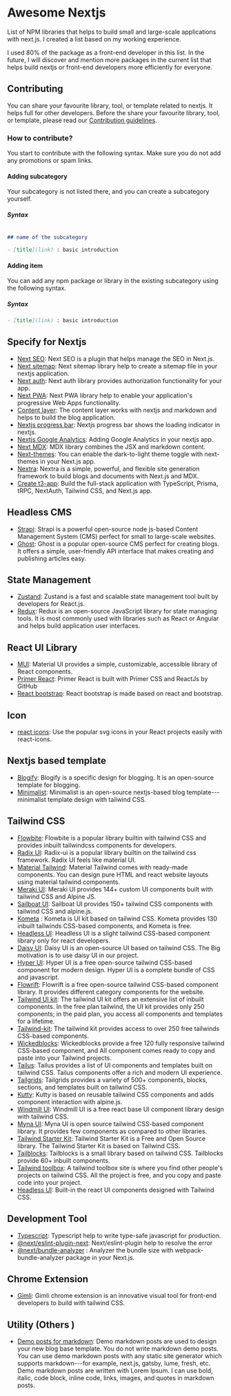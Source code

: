 # Awesome Nextjs

List of NPM libraries that helps to build small and large-scale applications with next.js. I created a list based on my working experience.

I used 80% of the package as a front-end developer in this list. In the future, I will discover and mention more packages in the current list that helps build nextjs or front-end developers more efficiently for everyone.

## Contributing

You can share your favourite library, tool, or template related to nextjs. It helps full for other developers. Before the share your favourite library, tool, or template, please read our [Contribution guidelines](https://dillinger.io/.github/CONTRIBUTING.md).

### How to contribute?

You start to contribute with the following syntax. Make sure you do not add any promotions or spam links.

#### Adding subcategory

Your subcategory is not listed there, and you can create a subcategory yourself.

##### Syntax
```markdown

## name of the subcategory

- [title](link) : basic introduction
```

#### Adding item

You can add any npm package or library in the existing subcategory using the following syntax.

##### Syntax 

```markdown
- [title](link) : basic introduction
```
## Specify for Nextjs

- [Next SEO](https://www.npmjs.com/package/next-seo): Next SEO is a plugin that helps manage the SEO in Next.js.
- [Next sitemap](https://www.npmjs.com/package/next-sitemap): Next sitemap library help to create a sitemap file in your nextjs application.
- [Next auth](https://www.npmjs.com/package/next-auth): Next auth library provides authorization functionality for your app.
- [Next PWA](https://www.npmjs.com/package/next-pwa): Next PWA library help to enable your application's progressive Web Apps functionality.
- [Content layer](https://www.npmjs.com/package/contentlayer): The content layer works with nextjs and markdown and helps to build the blog application.
- [Nextjs progress bar](https://www.npmjs.com/package/nextjs-progressbar): Nextjs progress bar shows the loading indicator in nextjs.
- [Nextjs Google Analytics](https://www.npmjs.com/package/nextjs-google-analytics): Adding Google Analytics in your nextjs app.
- [Next MDX](https://www.npmjs.com/package/@next/mdx): MDX library combines the JSX and markdown content.
- [Next-themes](https://www.npmjs.com/package/next-themes): You can enable the dark-to-light theme toggle with next-themes in your Next.js app.
- [Nextra](https://nextra.site/): Nextra is a simple, powerful, and flexible site generation framework to build blogs and documents with Next.js and MDX.
- [Create t3-app](https://create.t3.gg/): Build the full-stack application with TypeScript, Prisma, tRPC, NextAuth, Tailwind CSS, and Next.js app.

## Headless CMS


- [Strapi](https://strapi.io/): Strapi is a powerful open-source node js-based Content Management System (CMS) perfect for small to large-scale websites.
- [Ghost](https://ghost.org/): Ghost is a popular open-source CMS perfect for creating blogs. It offers a simple, user-friendly API interface that makes creating and publishing articles easy.

## State Management


- [Zustand](https://github.com/pmndrs/zustand): Zustand is a fast and scalable state management tool built by developers for React.js.
- [Redux](https://redux.js.org/): Redux is an open-source JavaScript library for state managing tools. It is most commonly used with libraries such as React or Angular and helps build application user interfaces.

## React UI Library


- [MUI](https://mui.com/): Material UI provides a simple, customizable, accessible library of React components.
- [Primer React](https://primer.style/react/): Primer React is built with Primer CSS and ReactJs by GitHub
- [React bootstrap](https://react-bootstrap.github.io/): React bootstrap is made based on react and bootstrap.

## Icon


- [react icons](https://react-icons.github.io/react-icons/): Use the popular svg icons in your React projects easily with react-icons.

## Nextjs based template


- [Blogify](https://github.com/frontendweb3/blogify): Blogify is a specific design for blogging. It is an open-source template for blogging.
- [Minimalist](https://github.com/frontendweb3/minimalist): Minimalist is an open-source nextjs-based blog template---minimalist template design with tailwind CSS.

## Tailwind CSS


- [Flowbite](https://flowbite.com/): Flowbite is a popular library builtin with tailwind CSS and provides inbuilt tailwindcss components for developers.
- [Radix UI](https://www.radix-ui.com/): Radix-ui is a popular library builtin on the tailwind css framework. Radix UI feels like material UI.
- [Material Tailwind](https://www.material-tailwind.com/): Material Tailwind comes with ready-made components. You can design pure HTML and react website layouts using material tailwind components.
- [Meraki UI](https://merakiui.com/): Meraki UI provides 144+ custom UI components built with tailwind CSS and Alpine JS.
- [Sailboat UI](https://sailboatui.com/): Sailboat UI provides 150+ tailwind CSS components with tailwind CSS and alpine.js.
- [Kometa](https://kitwind.io/products/kometa/) : Kometa is UI kit based on tailwind CSS. Kometa provides 130 inbuilt tailwinds CSS-based components, and Kometa is free.
- [Headless UI](https://headlessui.com/): Headless UI is a slight tailwind CSS-based component library only for react developers.
- [Daisy UI](https://daisyui.com/): Daisy UI is an open-source UI based on tailwind CSS. The Big motivation is to use daisy UI in our project.
- [Hyper UI](https://www.hyperui.dev/): Hyper UI is a free open-source tailwind CSS-based component for modern design. Hyper UI is a complete bundle of CSS and javascript.
- [Flowrift](https://flowrift.com/c/banner): Flowrift is a free open-source tailwind CSS-based component library. It provides different category components for the website.
- [Tailwind UI kit](https://tailwinduikit.com/): The tailwind UI kit offers an extensive list of inbuilt components. In the free plan tailwind, the UI kit provides only 250 components; in the paid plan, you access all components and templates for a lifetime.
- [Tailwind-kit](https://www.tailwind-kit.com/): The tailwind kit provides access to over 250 free tailwinds CSS-based components.
- [Wickedblocks](https://wickedblocks.dev/): Wickedblocks provide a free 120 fully responsive tailwind CSS-based component, and All component comes ready to copy and paste into your Tailwind projects.
- [Tailus](https://tailus.io/): Tailus provides a list of UI components and templates built on tailwind CSS. Tailus components offer a rich and modern UI experience.
- [Tailgrids](https://tailgrids.com/): Tailgrids provides a variety of 500+ components, blocks, sections, and templates built on tailwind CSS.
- [Kutty](https://kutty.netlify.app/): Kutty is based on reusable tailwind CSS components and adds component interaction with alpine.js.
- [Windmill UI](https://windmillui.com/): Windmill UI is a free react base UI component library design with tailwind CSS.
- [Myna UI](https://mynaui.com/): Myna UI is open source tailwind CSS-based component library. It provides few components as compared to other libraries.
- [Tailwind Starter Kit](https://www.creative-tim.com/learning-lab/tailwind-starter-kit/presentation): Tailwind Starter Kit is a Free and Open Source library. The Tailwind Starter Kit is based on Tailwind CSS.
- [Tailblocks](https://tailblocks.cc/): Tailblocks is a small library based on tailwind CSS. Tailblocks provide 60+ inbuilt components.
- [Tailwind toolbox](https://www.tailwindtoolbox.com/): A tailwind toolbox site is where you find other people's projects on tailwind CSS. All the project is free, and you copy and paste code into your project.
- [Headless UI](https://headlessui.com/): Built-in the react UI components designed with Tailwind CSS.

## Development Tool

- [Typescript](https://www.typescriptlang.org/): Typescript help to write type-safe javascript for production.
- [@next/eslint-plugin-next](https://www.npmjs.com/package/@next/eslint-plugin-next): Next/eslint-plugin help to resolve the error
- [@next/bundle-analyzer](https://www.npmjs.com/package/@next/bundle-analyzer) : Analyzer the bundle size with webpack-bundle-analyzer package in your Next.js.

## Chrome Extension

- [Gimli](https://gimli.app/): Gimli chrome extension is an innovative visual tool for front-end developers to build with tailwind CSS.

## Utility (Others )

- [Demo posts for markdown](https://github.com/frontendweb3/Demo-markdown-posts): Demo markdown posts are used to design your new blog base template. You do not write markdown demo posts. You can use demo markdown posts with any static site generator which supports markdown---for example, next.js, gatsby, lume, fresh, etc. Demo markdown posts are written with Lorem Ipsum. I can use bold, italic, code block, inline code, links, images, and quotes in markdown posts.
